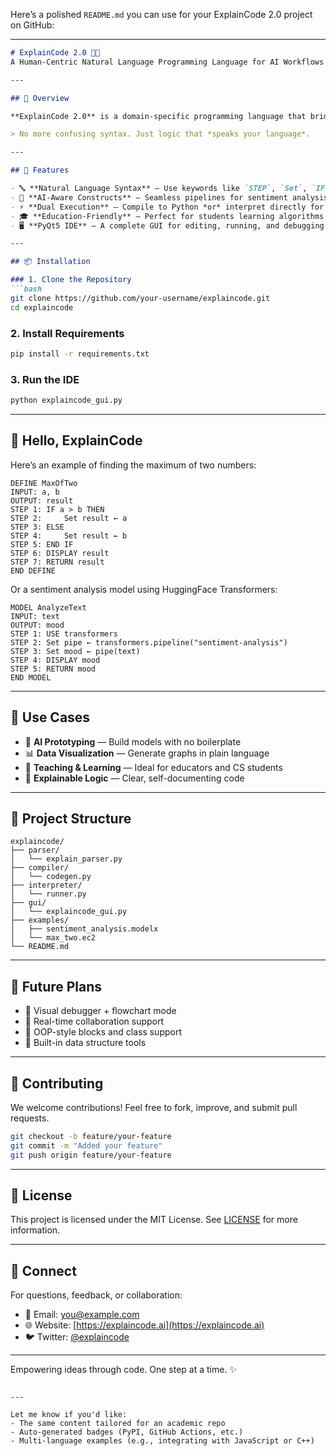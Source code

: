 Here’s a polished `README.md` you can use for your ExplainCode 2.0 project on GitHub:

---

````markdown
# ExplainCode 2.0 🧠💡
A Human-Centric Natural Language Programming Language for AI Workflows and Algorithmic Reasoning

---

## 🌟 Overview

**ExplainCode 2.0** is a domain-specific programming language that bridges the gap between natural logic and executable code. Designed for **AI prototyping**, **algorithmic education**, and **intuitive computing**, it allows users to write code using simple, human-readable steps.

> No more confusing syntax. Just logic that *speaks your language*.

---

## 🔧 Features

- 🔤 **Natural Language Syntax** – Use keywords like `STEP`, `Set`, `IF`, `MODEL`, and `DISPLAY`
- 🧠 **AI-Aware Constructs** – Seamless pipelines for sentiment analysis, visualization, ML models
- ⚡ **Dual Execution** – Compile to Python *or* interpret directly for instant feedback
- 🎓 **Education-Friendly** – Perfect for students learning algorithms and program flow
- 🖥️ **PyQt5 IDE** – A complete GUI for editing, running, and debugging `.ec2` and `.modelx` files

---

## 📦 Installation

### 1. Clone the Repository
```bash
git clone https://github.com/your-username/explaincode.git
cd explaincode
````

### 2. Install Requirements

```bash
pip install -r requirements.txt
```

### 3. Run the IDE

```bash
python explaincode_gui.py
```

---

## 🚀 Hello, ExplainCode

Here’s an example of finding the maximum of two numbers:

```plaintext
DEFINE MaxOfTwo
INPUT: a, b
OUTPUT: result
STEP 1: IF a > b THEN
STEP 2:     Set result ← a
STEP 3: ELSE
STEP 4:     Set result ← b
STEP 5: END IF
STEP 6: DISPLAY result
STEP 7: RETURN result
END DEFINE
```

Or a sentiment analysis model using HuggingFace Transformers:

```plaintext
MODEL AnalyzeText
INPUT: text
OUTPUT: mood
STEP 1: USE transformers
STEP 2: Set pipe ← transformers.pipeline("sentiment-analysis")
STEP 3: Set mood ← pipe(text)
STEP 4: DISPLAY mood
STEP 5: RETURN mood
END MODEL
```

---

## 🧪 Use Cases

* 🤖 **AI Prototyping** — Build models with no boilerplate
* 📊 **Data Visualization** — Generate graphs in plain language
* 🧩 **Teaching & Learning** — Ideal for educators and CS students
* 📜 **Explainable Logic** — Clear, self-documenting code

---

## 📁 Project Structure

```
explaincode/
├── parser/
│   └── explain_parser.py
├── compiler/
│   └── codegen.py
├── interpreter/
│   └── runner.py
├── gui/
│   └── explaincode_gui.py
├── examples/
│   ├── sentiment_analysis.modelx
│   └── max_two.ec2
└── README.md
```

---

## 🧠 Future Plans

* 🧰 Visual debugger + flowchart mode
* 🤝 Real-time collaboration support
* 🐍 OOP-style blocks and class support
* 🧮 Built-in data structure tools

---

## 🤝 Contributing

We welcome contributions! Feel free to fork, improve, and submit pull requests.

```bash
git checkout -b feature/your-feature
git commit -m "Added your feature"
git push origin feature/your-feature
```

---

## 📄 License

This project is licensed under the MIT License.
See [LICENSE](LICENSE) for more information.

---

## 💬 Connect

For questions, feedback, or collaboration:

* 📧 Email: [you@example.com](mailto:you@example.com)
* 🌐 Website: [https://explaincode.ai](https://explaincode.ai)
* 🐦 Twitter: [@explaincode](https://twitter.com/explaincode)

---

Empowering ideas through code. One step at a time. ✨

```

---

Let me know if you'd like:
- The same content tailored for an academic repo
- Auto-generated badges (PyPI, GitHub Actions, etc.)
- Multi-language examples (e.g., integrating with JavaScript or C++)
```
